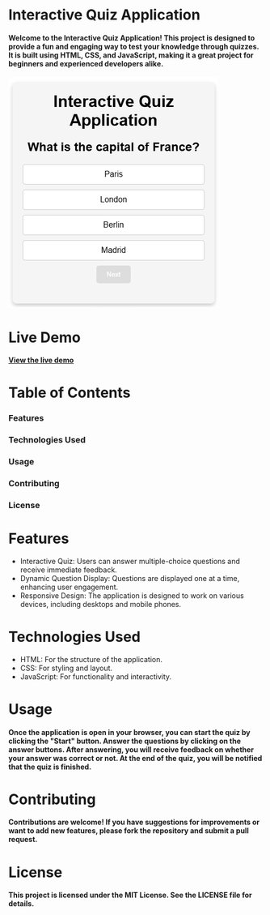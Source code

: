 # Interactive Quiz Application
#### Welcome to the Interactive Quiz Application! This project is designed to provide a fun and engaging way to test your knowledge through quizzes. It is built using HTML, CSS, and JavaScript, making it a great project for beginners and experienced developers alike.

<img src="./assets/images/quiz-application.png" alt="quiz-application" />

# Live Demo
#### [View the live demo](https://quiz-application-said.vercel.app)

# Table of Contents
### Features
### Technologies Used
### Usage
### Contributing
### License

# Features
- Interactive Quiz: Users can answer multiple-choice questions and receive immediate feedback.
- Dynamic Question Display: Questions are displayed one at a time, enhancing user engagement.
- Responsive Design: The application is designed to work on various devices, including desktops and mobile phones.

# Technologies Used
- HTML: For the structure of the application.
- CSS: For styling and layout.
- JavaScript: For functionality and interactivity.

# Usage
#### Once the application is open in your browser, you can start the quiz by clicking the "Start" button. Answer the questions by clicking on the answer buttons. After answering, you will receive feedback on whether your answer was correct or not. At the end of the quiz, you will be notified that the quiz is finished.

# Contributing
#### Contributions are welcome! If you have suggestions for improvements or want to add new features, please fork the repository and submit a pull request.

# License
#### This project is licensed under the MIT License. See the LICENSE file for details.
